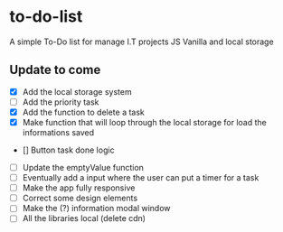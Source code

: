 # to-do-list
A simple To-Do list for manage I.T projects
JS Vanilla and local storage


## Update to come
- [x] Add the local storage system
- [ ] Add the priority task
- [x] Add the function to delete a task
- [x] Make function that will loop through the local storage for load the informations saved
- [] Button task done logic
- [ ] Update the emptyValue function 
- [ ] Eventually add a input where the user can put a timer for a task
- [ ] Make the app fully responsive
- [ ] Correct some design elements
- [ ] Make the (?) information modal window
- [ ] All the libraries local (delete cdn)